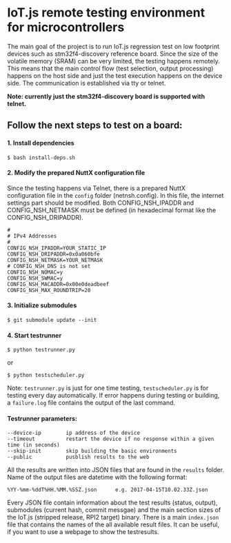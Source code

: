# IoT.js remote testing environment for microcontrollers

The main goal of the project is to run IoT.js regression test on low footprint devices such as stm32f4-discovery reference board. Since the size of the volatile memory (SRAM) can be very limited, the testing happens remotely. This means that the main control flow (test selection, output processing) happens on the host side and just the test execution happens on the device side. The communication is established via tty or telnet.

**Note: currently just the stm32f4-discovery board is supported with telnet.**

## Follow the next steps to test on a board:

#### 1. Install dependencies
```
$ bash install-deps.sh
```

#### 2. Modify the prepared NuttX configuration file

Since the testing happens via Telnet, there is a prepared NuttX configuration file in the `config` folder (netnsh.config). In this file, the internet settings part should be modified. Both CONFIG_NSH_IPADDR and CONFIG_NSH_NETMASK must be defined (in hexadecimal format like the CONFIG_NSH_DRIPADDR).

```
#
# IPv4 Addresses
#
CONFIG_NSH_IPADDR=YOUR_STATIC_IP
CONFIG_NSH_DRIPADDR=0x0a060bfe
CONFIG_NSH_NETMASK=YOUR_NETMASK
# CONFIG_NSH_DNS is not set
CONFIG_NSH_NOMAC=y
CONFIG_NSH_SWMAC=y
CONFIG_NSH_MACADDR=0x00e0deadbeef
CONFIG_NSH_MAX_ROUNDTRIP=20
```
#### 3. Initialize submodules
```
$ git submodule update --init
```

#### 4. Start testrunner
```
$ python testrunner.py
```
or
```
$ python testscheduler.py
```

Note: `testrunner.py` is just for one time testing, `testscheduler.py` is for testing every day automatically. If error happens during testing or building, a `failure.log` file contains the output of the last command.

#### Testrunner parameters:

```
--device-ip        ip address of the device
--timeout          restart the device if no response within a given time (in seconds)
--skip-init        skip building the basic environments
--public           pusblish results to the web
```

All the results are written into JSON files that are found in the `results` folder. Name of the output files are datetime with the following format:

```
%YY-%mm-%ddT%HH.%MM.%SSZ.json      e.g. 2017-04-15T10.02.33Z.json
```

Every JSON file contain information about the test results (status, output), submodules (current hash, commit messgae) and the main section sizes of the IoT.js (stripped release, RPI2 target) binary. There is a main `index.json` file that contains the names of the all available result files. It can be useful, if you want to use a webpage to show the testresults.
